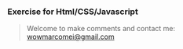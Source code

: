
### Exercise for Html/CSS/Javascript

> Welcome to make comments and contact me: wowmarcomei@gmail.com 
